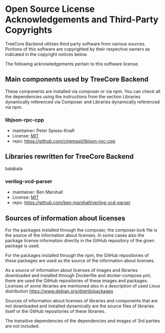 # Open Source License Acknowledgements and Third-Party Copyrights

TreeCore Backend utilizes third party software from various sources. Portions of this software are copyrighted by their respective owners as indicated in the copyright notices below.

The following acknowledgements pertain to this software license.

## Main components used by TreeCore Backend
These components are installed via composer or via npm. You can check all the dependencies using the instructions from the section Libraries dynamically referenced via Composer and Libraries dynamically referenced via npm.

###  libjson-rpc-cpp
* maintainer: Peter Spiess-Knafl
* License: [MIT](https://github.com/cinemast/libjson-rpc-cpp/blob/master/LICENSE.txt)
* repo: https://github.com/cinemast/libjson-rpc-cpp

## Libraries rewritten for TreeCore Backend
balabala

### verilog-vcd-parser
* maintainer: Ben Marshall
* License: [MIT](https://github.com/ben-marshall/verilog-vcd-parser/blob/master/LICENSE.txt)
* repo: https://github.com/ben-marshall/verilog-vcd-parser


## Sources of information about licenses
For the packages installed through the composer, the composer.lock file is the source of the information about licenses. In some cases also the package license information directly in the GitHub repository of the given package is used.

For the packages installed through the npm, the GitHub repositories of these packages are used as the source of the information about licenses.

As a source of information about licenses of images and libraries downloaded and installed through Dockerfile and docker-compose.yml, there are used the GitHub repositories of these images and packages. Licenses of some libraries are mentioned also in a description of used Linux distribution https://www.debian.org/distrib/packages

Sources of information about licenses of libraries and components that are not downloaded and installed dynamically are the source files of libraries itself or the GitHub repositories of these libraries.

The transitive dependencies of the dependencies and images of 3rd parties are not included.